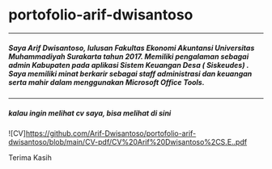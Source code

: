 # portofolio-arif-dwisantoso
---
##### Saya Arif Dwisantoso, lulusan Fakultas Ekonomi Akuntansi Universitas Muhammadiyah Surakarta tahun 2017. Memiliki pengalaman sebagai admin Kabupaten pada aplikasi Sistem Keuangan Desa ( Siskeudes) . Saya memiliki minat berkarir sebagai staff administrasi dan keuangan serta mahir dalam menggunakan Microsoft Office Tools.
---
##### kalau ingin melihat cv saya, bisa melihat di sini
![CV]https://github.com/Arif-Dwisantoso/portofolio-arif-dwisantoso/blob/main/CV-pdf/CV%20Arif%20Dwisantoso%2CS.E..pdf

Terima Kasih
